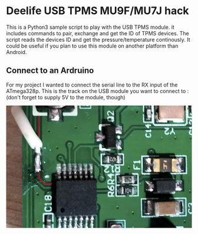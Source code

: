 # Deelife USB TPMS MU9F/MU7J hack

This is a Python3 sample script to play with the USB TPMS module. it includes commands to pair, exchange and get the ID of TPMS devices.
The script reads the devices ID and get the pressure/temperature continously.
It could be useful if you plan to use this module on another platform than Android.

## Connect to an Ardruino

For my project I wanted to connect the serial line to the RX input of the ATmega328p. This is the track on the USB module you want to connect to : (don't forget to supply 5V to the module, though)

![](img/tpms.png)
